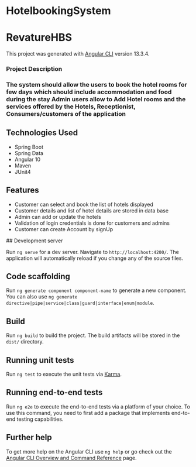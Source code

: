 # HotelbookingSystem
# RevatureHBS

This project was generated with [Angular CLI](https://github.com/angular/angular-cli) version 13.3.4.
<h3>Project Description<h3>
  The system should allow the users to book the hotel rooms for few days which should include accommodation and food during the stay Admin users allow to Add Hotel rooms and the services offered by the Hotels, Receptionist, Consumers/customers of the application
  <h2>Technologies Used</h2>
<ul>
<li>Spring Boot</li>
<li>Spring Data</li>
<li> Angular 10</li>
<li>Maven</li>
 <li>JUnit4</li>
</ul>
  <h2>Features</h2>
<ul>
 <li> Customer can select and book the list of hotels displayed </li>
  <li>Customer details and list of hotel details  are stored in data base</li>
  <li> Admin can add or update the hotels</li>
  <li> Validation of login credentials is done for customers and admins </li>
  <li>   Customer can create Account by signUp</li>
  
</ul>
## Development server

Run `ng serve` for a dev server. Navigate to `http://localhost:4200/`. The application will automatically reload if you change any of the source files.

## Code scaffolding

Run `ng generate component component-name` to generate a new component. You can also use `ng generate directive|pipe|service|class|guard|interface|enum|module`.

## Build

Run `ng build` to build the project. The build artifacts will be stored in the `dist/` directory.

## Running unit tests

Run `ng test` to execute the unit tests via [Karma](https://karma-runner.github.io).

## Running end-to-end tests

Run `ng e2e` to execute the end-to-end tests via a platform of your choice. To use this command, you need to first add a package that implements end-to-end testing capabilities.

## Further help

To get more help on the Angular CLI use `ng help` or go check out the [Angular CLI Overview and Command Reference](https://angular.io/cli) page.
